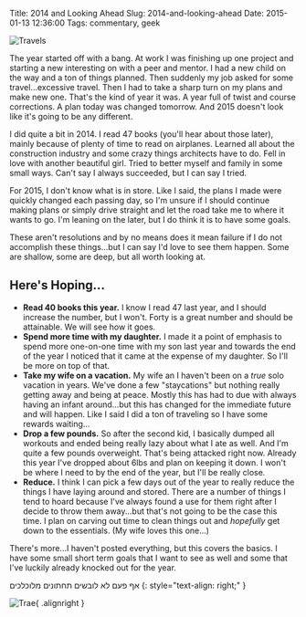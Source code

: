 Title: 2014 and Looking Ahead
Slug: 2014-and-looking-ahead
Date: 2015-01-13 12:36:00
Tags: commentary, geek

![Travels]({filename}../static/images/2015/road-less-traveled.jpg "On the Road")

The year started off with a bang.  At work I was finishing up one project and starting a new interesting on with a peer and mentor.  I had a new child on the way and a ton of things planned.  Then suddenly my job asked for some travel...excessive travel.  Then I had to take a sharp turn on my plans and make new one.  That's the kind of year it was.  A year full of twist and course corrections.  A plan today was changed tomorrow.  And 2015 doesn't look like it's going to be any different.

I did quite a bit in 2014.  I read 47 books (you'll hear about those later), mainly because of plenty of time to read on airplanes.  Learned all about the construction industry and some crazy things architects have to do.  Fell in love with another beautiful girl.  Tried to better myself and family in some small ways.  Can't say I always succeeded, but I can say I tried.

For 2015, I don't know what is in store.  Like I said, the plans I made were quickly changed each passing day, so I'm unsure if I should continue making plans or simply drive straight and let the road take me to where it wants to go.  I'm leaning on the later, but I do think it is to have some goals.

These aren't resolutions and by no means does it mean failure if I do not accomplish these things...but I can say I'd love to see them happen.  Some are shallow, some are deep, but all worth looking at.

## Here's Hoping...

- **Read 40 books this year.**  I know I read 47 last year, and I should increase the number, but I won't.  Forty is a great number and should be attainable.  We will see how it goes.
- **Spend more time with my daughter.**  I made it a point of emphasis to spend more one-on-one time with my son last year and towards the end of the year I noticed that it came at the expense of my daughter.  So I'll be more on top of that.
- **Take my wife on a vacation.**  My wife an I haven't been on a _true_ solo vacation in years.  We've done a few "staycations" but nothing really getting away and being at peace.  Mostly this has had to due with always having an infant around...but this has changed for the immediate future and will happen.  Like I said I did a ton of traveling so I have some rewards waiting...
- **Drop a few pounds.**  So after the second kid, I basically dumped all workouts and ended being really lazy about what I ate as well.  And I'm quite a few pounds overweight.  That's being attacked right now.  Already this year I've dropped about 6lbs and plan on keeping it down.  I won't be where I need to by the end of the year, but I'll be really close.
- **Reduce.**  I think I can pick a few days out of the year to really reduce the things I have laying around and stored.  There are a number of things I tend to hoard because I've always found a use for them right after I decide to throw them away...but that's not going to be the case this time.  I plan on carving out time to clean things out and _hopefully_ get down to the essentials. (My wife loves this one...)

There's more...I haven't posted everything, but this covers the basics.  I have some small short term goals that I want to see as well and some that I've luckily already knocked out for the year.

אף פעם לא לובשים תחתונים מלוכלכים
{: style="text-align: right;" }

![Trae](/theme/images/tblogo.svg "Trae"){ .alignright }